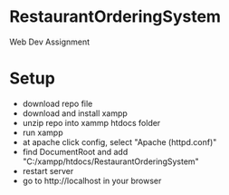 # RestaurantOrderingSystem
Web Dev Assignment

# Setup
- download repo file
- download and install xampp
- unzip repo into xammp htdocs folder
- run xampp 
- at apache click config, select "Apache (httpd.conf)"
- find DocumentRoot and add "C:/xampp/htdocs/RestaurantOrderingSystem"
- restart server
- go to http://localhost in your browser

